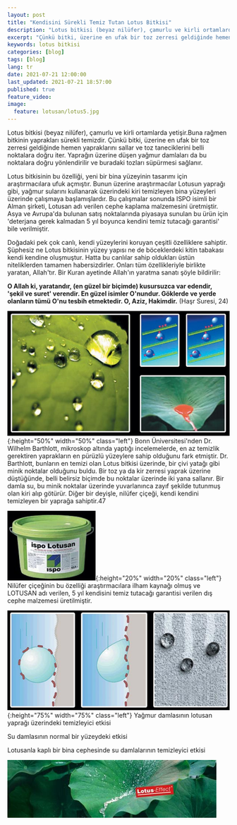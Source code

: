 ```yaml
---
layout: post
title: "Kendisini Sürekli Temiz Tutan Lotus Bitkisi"
description: "Lotus bitkisi (beyaz nilüfer), çamurlu ve kirli ortamlarda yetişir.Buna rağmen bitkinin yaprakları sürekli temizdir."
excerpt: "Çünkü bitki, üzerine en ufak bir toz zerresi geldiğinde hemen yapraklarını sallar ve toz taneciklerini belli noktalara doğru iter."
keywords: lotus bitkisi
categories: [blog]
tags: [blog]
lang: tr
date: 2021-07-21 12:00:00
last_updated: 2021-07-21 18:57:00
published: true
feature_video: 
image:
  feature: lotusan/lotus5.jpg
---
```


Lotus bitkisi (beyaz nilüfer), çamurlu ve kirli ortamlarda yetişir.Buna rağmen bitkinin yaprakları sürekli temizdir. Çünkü bitki, üzerine en ufak bir toz zerresi geldiğinde hemen yapraklarını sallar ve toz taneciklerini belli noktalara doğru iter. Yaprağın üzerine düşen yağmur damlaları da bu noktalara doğru yönlendirilir ve buradaki tozları süpürmesi sağlanır.

Lotus bitkisinin bu özelliği, yeni bir bina yüzeyinin tasarımı için araştırmacılara ufuk açmıştır. Bunun üzerine araştırmacılar Lotusun yaprağı gibi, yağmur sularını kullanarak üzerindeki kiri temizleyen bina yüzeyleri üzerinde çalışmaya başlamışlardır. Bu çalışmalar sonunda ISPO isimli bir Alman şirketi, Lotusan adı verilen cephe kaplama malzemesini üretmiştir. Asya ve Avrupa'da bulunan satış noktalarında piyasaya sunulan bu ürün için 'deterjana gerek kalmadan 5 yıl boyunca kendini temiz tutacağı garantisi' bile verilmiştir.

Doğadaki pek çok canlı, kendi yüzeylerini koruyan çeşitli özelliklere sahiptir. Şüphesiz ne Lotus bitkisinin yüzey yapısı ne de böceklerdeki kitin tabakası kendi kendine oluşmuştur. Hatta bu canlılar sahip oldukları üstün niteliklerden tamamen habersizdirler. Onları tüm özellikleriyle birlikte yaratan, Allah'tır. Bir Kuran ayetinde Allah'ın yaratma sanatı şöyle bildirilir:

**O Allah ki, yaratandır, (en güzel bir biçimde) kusursuzca var edendir, 'şekil ve suret' verendir. En güzel isimler O'nundur. Göklerde ve yerde olanların tümü O'nu tesbih etmektedir. O, Aziz, Hakimdir.** (Haşr Suresi, 24)


![lotusan](/images/lotusan/lotus1.jpg "lotus1"){:height="50%" width="50%" class="left"}
Bonn Üniversitesi'nden Dr. Wilhelm Barthlott, mikroskop altında yaptığı incelemelerde, en az temizlik gerektiren yaprakların en pürüzlü yüzeylere sahip olduğunu fark etmiştir. Dr. Barthlott, bunların en temizi olan Lotus bitkisi üzerinde, bir çivi yatağı gibi minik noktalar olduğunu buldu. Bir toz ya da kir zerresi yaprak üzerine düştüğünde, belli belirsiz biçimde bu noktalar üzerinde iki yana sallanır. Bir damla su, bu minik noktalar üzerinde yuvarlanınca zayıf şekilde tutunmuş olan kiri alıp götürür. Diğer bir deyişle, nilüfer çiçeği, kendi kendini temizleyen bir yaprağa sahiptir.47

![lotusan](/images/lotusan/lotus2.jpg "lotus2"){:height="20%" width="20%" class="left"}
Nilüfer çiçeğinin bu özelliği araştırmacılara ilham kaynağı olmuş ve LOTUSAN adı verilen, 5 yıl kendisini temiz tutacağı garantisi verilen dış cephe malzemesi üretilmiştir.

![lotusan](/images/lotusan/lotus3.jpg "lotus3"){:height="75%" width="75%" class="left"}
Yağmur damlasının lotusan yaprağı üzerindeki temizleyici etkisi

Su damlasının normal bir yüzeydeki etkisi

Lotusanla kaplı bir bina cephesinde su damlalarının temizleyici etkisi

[![lotusan](/images/lotusan/lotus4.jpg)](https://youtu.be/aeSpxv1BePg "lotus")


